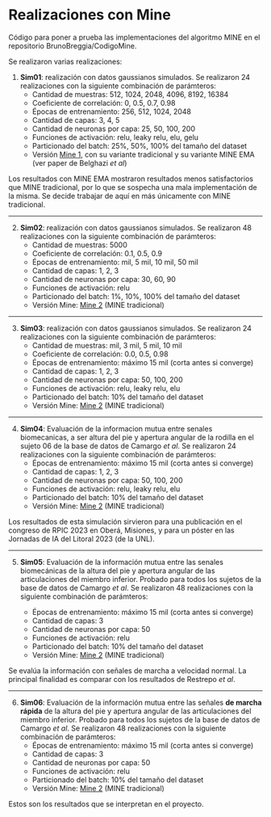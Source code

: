 # Realizaciones con Mine

Código para poner a prueba las implementaciones del 
algoritmo MINE en el repositorio BrunoBreggia/CodigoMine.

Se realizaron varias realizaciones:

1. **Sim01**: realización con datos gaussianos simulados. Se realizaron 24
realizaciones con la siguiente combinación de parámteros:
   * Cantidad de muestras: 512, 1024, 2048, 4096, 8192, 16384
   * Coeficiente de correlación: 0, 0.5, 0.7, 0.98
   * Épocas de entrenamiento: 256, 512, 1024, 2048
   * Cantidad de capas: 3, 4, 5
   * Cantidad de neuronas por capa: 25, 50, 100, 200
   * Funciones de activación: relu, leaky relu, elu, gelu
   * Particionado del batch: 25%, 50%, 100% del tamaño del dataset
   * Versión [Mine 1](https://github.com/BrunoBreggia/CodigoMine/blob/main/mine/mine.py), con su variante 
   tradicional y su variante MINE EMA (ver paper de Belghazi _et al_)

Los resultados con MINE EMA mostraron resultados menos satisfactorios que
   MINE tradicional, por lo que se sospecha una mala implementación de la 
   misma. Se decide trabajar de aquí en más únicamente con MINE tradicional.

---

2. **Sim02**: realización con datos gaussianos simulados. Se realizaron 48
realizaciones con la siguiente combinación de parámteros:
   * Cantidad de muestras: 5000
   * Coeficiente de correlación: 0.1, 0.5, 0.9
   * Épocas de entrenamiento: mil, 5 mil, 10 mil, 50 mil
   * Cantidad de capas: 1, 2, 3
   * Cantidad de neuronas por capa: 30, 60, 90
   * Funciones de activación: relu
   * Particionado del batch: 1%, 10%, 100% del tamaño del dataset
   * Versión Mine: [Mine 2](https://github.com/BrunoBreggia/CodigoMine/blob/main/mine/mine2.py) (MINE tradicional)
   
---

3. **Sim03**: realización con datos gaussianos simulados. Se realizaron 24
realizaciones con la siguiente combinación de parámteros:
   * Cantidad de muestras: mil, 3 mil, 5 mil, 10 mil
   * Coeficiente de correlación: 0.0, 0.5, 0.98
   * Épocas de entrenamiento: máximo 15 mil (corta antes si converge)
   * Cantidad de capas: 1, 2, 3
   * Cantidad de neuronas por capa: 50, 100, 200
   * Funciones de activación: relu, leaky relu, elu
   * Particionado del batch: 10% del tamaño del dataset
   * Versión Mine: [Mine 2](https://github.com/BrunoBreggia/CodigoMine/blob/main/mine/mine2.py) (MINE tradicional)
   
---

4. **Sim04**: Evaluación de la informacion mutua entre senales biomecanicas,
a ser altura del pie y apertura angular de la rodilla en el sujeto 06 de la 
base de datos de Camargo _et al_. Se realizaron 24 realizaciones con la siguiente 
combinación de parámteros:
   * Épocas de entrenamiento: máximo 15 mil (corta antes si converge)
   * Cantidad de capas: 1, 2, 3
   * Cantidad de neuronas por capa: 50, 100, 200
   * Funciones de activación: relu, leaky relu, elu
   * Particionado del batch: 10% del tamaño del dataset
   * Versión Mine: [Mine 2](https://github.com/BrunoBreggia/CodigoMine/blob/main/mine/mine2.py) (MINE tradicional)

Los resultados de esta simulación sirvieron para una publicación en el 
   congreso de RPIC 2023 en Oberá, Misiones, y para un póster en las 
   Jornadas de IA del Litoral 2023 (de la UNL).

---

5. **Sim05**: Evaluación de la información mutua entre las senales 
biomecánicas de la altura del pie y apertura angular de las articulaciones
del miembro inferior. Probado para todos los sujetos de la base de datos de
Camargo _et al_. Se realizaron 48 realizaciones con la siguiente 
combinación de parámteros:

   * Épocas de entrenamiento: máximo 15 mil (corta antes si converge)
   * Cantidad de capas: 3
   * Cantidad de neuronas por capa: 50
   * Funciones de activación: relu
   * Particionado del batch: 10% del tamaño del dataset
   * Versión Mine: [Mine 2](https://github.com/BrunoBreggia/CodigoMine/blob/main/mine/mine2.py) (MINE tradicional)

Se evalúa la información con señales de marcha a velocidad normal. 
La principal finalidad es comparar con los resultados de Restrepo _et al_.

---

6. **Sim06**: Evaluación de la información mutua entre las señales 
**de marcha rápida** de la altura del pie y apertura angular de las 
articulaciones del miembro inferior. Probado para todos los sujetos de la
base de datos de Camargo _et al_. Se realizaron 48 realizaciones con la
siguiente combinación de parámteros:
   * Épocas de entrenamiento: máximo 15 mil (corta antes si converge)
   * Cantidad de capas: 3
   * Cantidad de neuronas por capa: 50
   * Funciones de activación: relu
   * Particionado del batch: 10% del tamaño del dataset
   * Versión Mine: [Mine 2](https://github.com/BrunoBreggia/CodigoMine/blob/main/mine/mine2.py) (MINE tradicional)

Estos son los resultados que se interpretan en el proyecto.

